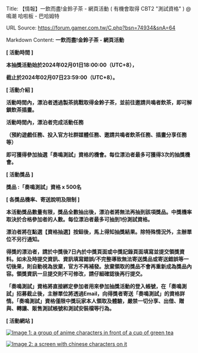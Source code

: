 Title: 【情報】一飲而盡!金鈴子茶 - 網頁活動 ( 有機會取得 CBT2 "測試資格" ) @鳴潮 哈啦板 - 巴哈姆特

URL Source: https://forum.gamer.com.tw/C.php?bsn=74934&snA=64

Markdown Content:
**一飲而盡!金鈴子茶 - 網頁活動**

**\[ 活動時間 \]**

**本抽獎活動始於2024年02月01日18:00:00（UTC+8），**

**截止於2024年02月07日23:59:00（UTC+8）。**

**\[ 活動介紹 \]**

**活動時間內，漂泊者透過製茶挑戰取得金鈴子茶，並前往邀請共鳴者飲茶，即可解鎖飲茶插畫。**

**活動時間內，漂泊者完成活動任務**

**（預約遊戲任務、投入官方社群媒體任務、邀請共鳴者飲茶任務、插畫分享任務等）**

**即可獲得參加抽選「奏鳴測試」資格的機會。每位漂泊者最多可獲得3次的抽獎機會。**

**\[ 活動獎品 \]**

**獎品 :「奏鳴測試」資格 x 500名**

**\[ 各獎品機率、寄送說明及限制 \]**

**本活動獎品數量有限，獎品全數抽出後，漂泊者將無法再抽到該項獎品。中獎機率取決於合格參加者的人數。每位漂泊者最多可抽到1份測試資格。**

**漂泊者將在點選【資格抽選】按鈕後，馬上得知抽獎結果。除特殊情況外，主辦單位不另行通知。**

**得獎的漂泊者，請於中獎後7日內於中獎頁面或中獎記錄頁面填寫並提交領獎資料。如未及時提交資訊、資訊填寫錯誤/不完整導致無法寄送獎品或寄送錯誤等一切後果，則自動視為放棄，官方不再補發。放棄領取的獎品不會再重新成為獎品內容。領獎資訊一旦提交則不可修改，請仔細確認後再行提交。**

**「奏鳴測試」資格將直接綁定參加者用來參加抽獎活動的登入帳號，在「奏鳴測試」招募截止後，主辦單位將透過Email，向得獎者寄送「奏鳴測試」的資格詳情。「奏鳴測試」資格僅限中獎玩家本人領取及體驗，嚴禁一切分享、出借、贈與、轉讓、販售測試帳號和測試安裝檔等行為。**

**\[ 活動網站 \]**

[![Image 1: a group of anime characters in front of a cup of green tea](https://truth.bahamut.com.tw/s01/202402/forum/74934/b8142d0d77cbdb3e5ae50762d71a23c7.JPG)](https://truth.bahamut.com.tw/s01/202402/forum/74934/b8142d0d77cbdb3e5ae50762d71a23c7.JPG)

[![Image 2: a screen with chinese characters on it](https://truth.bahamut.com.tw/s01/202402/forum/74934/fb8052ff6ddd722b3c4ef2066c3c0e9b.JPG)](https://truth.bahamut.com.tw/s01/202402/forum/74934/fb8052ff6ddd722b3c4ef2066c3c0e9b.JPG)

